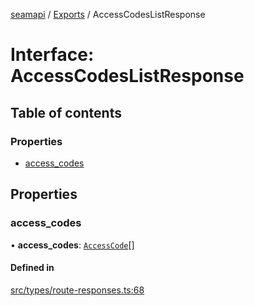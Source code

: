 [seamapi](../README.md) / [Exports](../modules.md) / AccessCodesListResponse

# Interface: AccessCodesListResponse

## Table of contents

### Properties

- [access\_codes](AccessCodesListResponse.md#access_codes)

## Properties

### access\_codes

• **access\_codes**: [`AccessCode`](../modules.md#accesscode)[]

#### Defined in

[src/types/route-responses.ts:68](https://github.com/seamapi/javascript/blob/main/src/types/route-responses.ts#L68)
